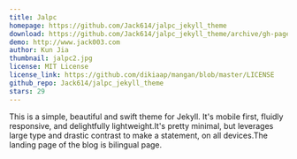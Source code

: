 ```yaml
---
title: Jalpc
homepage: https://github.com/Jack614/jalpc_jekyll_theme
download: https://github.com/Jack614/jalpc_jekyll_theme/archive/gh-pages.zip
demo: http://www.jack003.com
author: Kun Jia
thumbnail: jalpc2.jpg
license: MIT License
license_link: https://github.com/dikiaap/mangan/blob/master/LICENSE
github_repo: Jack614/jalpc_jekyll_theme
stars: 29
---
```


This is a simple, beautiful and swift theme for Jekyll. It's mobile first, fluidly responsive, and delightfully lightweight.It's pretty minimal, but leverages large type and drastic contrast to make a statement, on all devices.The landing page of the blog is bilingual page.
